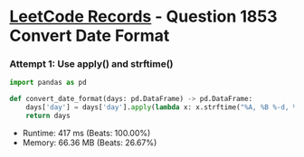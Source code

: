 # [LeetCode Records](../../README.md) - Question 1853 Convert Date Format

### Attempt 1: Use apply() and strftime()
```py
import pandas as pd

def convert_date_format(days: pd.DataFrame) -> pd.DataFrame:
    days['day'] = days['day'].apply(lambda x: x.strftime("%A, %B %-d, %Y"))
    return days
```
- Runtime: 417 ms (Beats: 100.00%)
- Memory: 66.36 MB (Beats: 26.67%)

<br>
